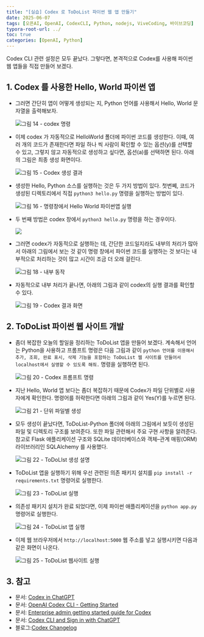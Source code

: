 ```yaml
---
title: "[실습] Codex 로 ToDoList 파이썬 웹 앱 만들기"
date: 2025-06-07
tags: [오픈AI, OpenAI, CodexCLI, Python, nodejs, ViveCoding, 바이브코딩]
typora-root-url: ../
toc: true
categories: [OpenAI, Python]
---
```


Codex CLI 관련 설정은 모두 끝났다. 그렇다면, 본격적으로 Codex를 사용해 파이썬 웹 앱들을 직접 만들어 보겠다. 

## 1. Codex 를 사용한 Hello, World 파이썬 앱

* 그러면 간단히 앱이 어떻게 생성되는 지, Python 언어를 사용해서 Hello, World 문자열을 출력해보자.

   ![그림 14 - codex 명령](/../images/2025-06/codexcli-14.png)

* 이제 codex 가 자동적으로 HelloWorld 폴더에 파이썬 코드를 생성한다. 이때, 여러 개의 코드가 존재한다면 파일 하나 씩 사람이 확인할 수 있는 옵션(y)를 선택할 수 있고, 그렇지 않고 자동적으로 생성하고 싶다면, 옵션(a)를 선택하면 된다. 아래의 그림은 최종 생성 화면이다.

  ![그림 15 - Codex 생성 결과](/../images/2025-06/codexcli-15.png)

* 생성한 Hello, Python 소스를 실행하는 것은 두 가지 방법이 있다. 첫번쩨, 코드가 생성된 디렉토리에서 직접 `python3 hello.py` 명령을 실행하는 방법이 있다.

  ![그림 16 - 명령창에서 Hello World 파이썬앱 실행](/../images/2025-06/codexcli-16.png)

* 두 번째 방법은 codex 창에서 `python3 hello.py` 명령을 하는 경우이다. 

  ![](/../images/2025-06/codexcli-17.png)

* 그러면 codex가 자동적으로 실행하는 데, 간단한 코드일지라도 내부의 처리가 많아서 아래의 그림에서 보는 것 같이 명령 창에서 파이썬 코드를 실행하는 것 보다는 내부적으로 처리하는 것이 많고 시간이 조금 더 오래 걸린다.

   ![그림 18 - 내부 동작](/../images/2025-06/codexcli-18.png)

* 자동적으로 내부 처리가 끝나면, 아래의 그림과 같이 codex의 실행 결과를 확인할 수 있다.

  ![그림 19 - Codex 결과 화면](/../images/2025-06/codexcli-19.png)



## 2. ToDoList 파이썬 웹 사이트 개발

* 좀더 복잡한 오늘의 할일을 정리하는 ToDoList 앱을 만들어 보겠다. 계속해서 언어는 Python을 사용하고 프롬프트 명령은 다음 그림과 같이 `python 언어를 이용해서 추가, 조회, 완료 표시, 삭제 기능을 포함하는 ToDoList 웹 사이트를 만들어서 localhost에서 실앵할 수 있도록 해줘.` 명령을 실행하면 된다.

  ![그림 20 - Codex 프롬프트 명령](/../images/2025-06/codexcli-20.png)

* 지난 Hello, World 앱 보다는 좀더 복잡하기 때문에 Codex가 파일 단위별로 사용자에게 확인한다. 명령어를 허락한다면 아래의 그림과 같이 Yes(Y)를 누르면 된다.

  ![그림 21 - 단위 파일별 생성](/../images/2025-06/codexcli-21.png)

* 모두 생성이 끝났다면, ToDoList-Python 폴더에 아래의 그림에서 보듯이 생성된 파일 및 디렉토리 구조를 보여준다. 또한 파일 관련해서 주요 구현 사항을 알려준다. 참고로 Flask 애플리케이션 구조와 SQLite 데이터베이스와 객체–관계 매핑(ORM) 라이브러리인 SQLAlchemy 를 사용했다.

  ![그림 22 - ToDoLIst 생성 설명](/../images/2025-06/codexcli-22.png)

* ToDoList 앱을 실행하기 위해 우선 관련된 의존 패키지 설치를 `pip install -r requirements.txt` 명령어로 실행한다.

  ![그림 23 - ToDoList 실행](/../images/2025-06/codexcli-23.png)

* 의존성 패키지 설치가 완료 되었다면, 이제 파이썬 애플리케이션을 `python app.py` 명령어로 실행한다.

  ![그림 24 - ToDoList 앱 실행](/../images/2025-06/codexcli-24.png)

* 이제 웹 브라우저에서 `http://localhost:5000` 웹 주소를 넣고 실행시키면 다음과 같은 화면이 나온다. 

  ![그림 25 - ToDoList 웹사이트 실행](/../images/2025-06/codexcli-25.png)



## 3. 참고

* 문서: [Codex in ChatGPT](https://help.openai.com/en/articles/11369540-codex-in-chatgpt)
* 문서: [OpenAI Codex CLI - Getting Started](https://help.openai.com/en/articles/11096431-openai-codex-cli-getting-started)
* 문서: [Enterprise admin getting started guide for Codex](https://help.openai.com/en/articles/11390924-enterprise-admin-getting-started-guide-for-codex)
* 문서: [Codex CLI and Sign in with ChatGPT](https://help.openai.com/en/articles/11381614-codex-cli-and-sign-in-with-chatgpt)
* 블로그:[Codex Changelog](https://help.openai.com/en/articles/11428266-codex-changelog) 
